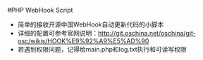 #PHP WebHook Script

* 简单的接收开源中国WebHook自动更新代码的小脚本
* 详细的配置可参考官网说明：http://git.oschina.net/oschina/git-osc/wikis/HOOK%E9%92%A9%E5%AD%90
* 若遇到权限问题，记得给main.php和log.txt执行和可读写权限
